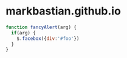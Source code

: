 # markbastian.github.io

```javascript
function fancyAlert(arg) {
  if(arg) {
    $.facebox({div:'#foo'})
  }
}
```

